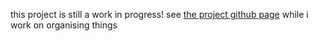 this project is still a work in progress! see [the project github page](https://github.com/g0r3wh0r3/breath-music-interface) while i work on organising things 
